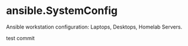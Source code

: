 # ansible.SystemConfig
Ansible workstation configuration: Laptops, Desktops, Homelab Servers.



test commit
